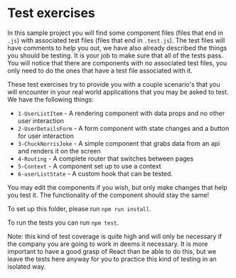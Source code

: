 # Test exercises

In this sample project you will find some component files (files that end in `.js`) with associated test files (files that end in `.test.js`). The test files will have comments to help you out, we have also already described the things you should be testing. It is your job to make sure that all of the tests pass. You will notice that there are components with no associated test files, you only need to do the ones that have a test file associated with it.

These test exercises try to provide you with a couple scenario's that you will encounter in your real world applications that you may be asked to test. We have the following things:

- `1-UserListItem` - A rendering component with data props and no other user interaction
- `2-UserDetailsForm` - A form component with state changes and a button for user interaction
- `3-ChuckNorrisJoke` - A simple component that grabs data from an api and renders it on the screen
- `4-Routing` - A complete router that switches between pages
- `5-Context` - A component set up to use a context
- `6-userListState` - A custom hook that can be tested.

You may edit the components if you wish, but only make changes that help you test it. The functionality of the component should stay the same!

To set up this folder, please run `npm run install`.

To run the tests you can run `npm test`.

Note: this kind of test coverage is quite high and will only be necessary if the company you are going to work in deems it necessary. It is more important to have a good grasp of React than be able to do this, but we leave the tests here anyway for you to practice this kind of testing in an isolated way.
